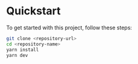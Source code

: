 # Quickstart

To get started with this project, follow these steps:

```bash
git clone <repository-url>
cd <repository-name>
yarn install
yarn dev
```
